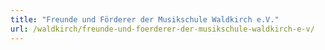 ```yaml
---
title: "Freunde und Förderer der Musikschule Waldkirch e.V."
url: /waldkirch/freunde-und-foerderer-der-musikschule-waldkirch-e-v/
---
```

